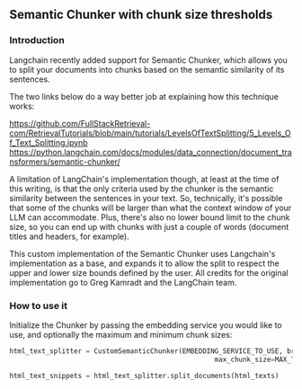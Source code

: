 ## Semantic Chunker with chunk size thresholds

### Introduction

Langchain recently added support for Semantic Chunker, which allows you to split your documents into chunks based on the semantic similarity of its sentences. 

The two links below do a way better job at explaining how this technique works:

https://github.com/FullStackRetrieval-com/RetrievalTutorials/blob/main/tutorials/LevelsOfTextSplitting/5_Levels_Of_Text_Splitting.ipynb
https://python.langchain.com/docs/modules/data_connection/document_transformers/semantic-chunker/

A limitation of LangChain's implementation though, at least at the time of this writing, is that the only criteria used by the chunker is the semantic similarity between the sentences in your text. So, technically, it's possible that some of the chunks will be larger than what the context window of your LLM can accommodate. Plus, there's also no lower bound limit to the chunk size, so you can end up with chunks with just a couple of words (document titles and headers, for example).

This custom implementation of the Semantic Chunker uses Langchain's implementation as a base, and expands it to allow the split to respect the upper and lower size bounds defined by the user. All credits for the original implementation go to Greg Kamradt and the LangChain team.

### How to use it

Initialize the Chunker by passing the embedding service you would like to use, and optionally the maximum and minimum chunk sizes:

```python
html_text_splitter = CustomSemanticChunker(EMBEDDING_SERVICE_TO_USE, breakpoint_threshold_type="percentile",
                                                   max_chunk_size=MAX_TEXT_CHUNK_SIZE, min_chunk_size=MIN_TEXT_CHUNK_SIZE)

html_text_snippets = html_text_splitter.split_documents(html_texts)
```
